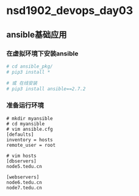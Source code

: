 # nsd1902_devops_day03

## ansible基础应用

### 在虚拟环境下安装ansible

```python
# cd ansible_pkg/
# pip3 install *

# 或 在线安装
# pip3 install ansible==2.7.2
```

### 准备运行环境

```shell
# mkdir myansible
# cd myansible
# vim ansible.cfg
[defaults]
inventory = hosts
remote_user = root

# vim hosts
[dbservers]
node5.tedu.cn

[webservers]
node6.tedu.cn
node7.tedu.cn

```











